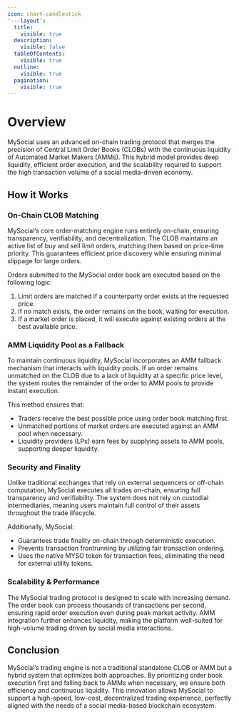```yaml
---
icon: chart-candlestick
'---layout':
  title:
    visible: true
  description:
    visible: false
  tableOfContents:
    visible: true
  outline:
    visible: true
  pagination:
    visible: true
---
```


# Overview

MySocial uses an advanced on-chain trading protocol that merges the precision of Central Limit Order Books (CLOBs) with the continuous liquidity of Automated Market Makers (AMMs). This hybrid model provides deep liquidity, efficient order execution, and the scalability required to support the high transaction volume of a social media-driven economy.

## How it Works

### On-Chain CLOB Matching

MySocial’s core order-matching engine runs entirely on-chain, ensuring transparency, verifiability, and decentralization. The CLOB maintains an active list of buy and sell limit orders, matching them based on price-time priority. This guarantees efficient price discovery while ensuring minimal slippage for large orders.

Orders submitted to the MySocial order book are executed based on the following logic:

1. Limit orders are matched if a counterparty order exists at the requested price.
2. If no match exists, the order remains on the book, waiting for execution.
3. If a market order is placed, it will execute against existing orders at the best available price.

### AMM Liquidity Pool as a Fallback

To maintain continuous liquidity, MySocial incorporates an AMM fallback mechanism that interacts with liquidity pools. If an order remains unmatched on the CLOB due to a lack of liquidity at a specific price level, the system routes the remainder of the order to AMM pools to provide instant execution.

This method ensures that:

* Traders receive the best possible price using order book matching first.
* Unmatched portions of market orders are executed against an AMM pool when necessary.
* Liquidity providers (LPs) earn fees by supplying assets to AMM pools, supporting deeper liquidity.

### Security and Finality

Unlike traditional exchanges that rely on external sequencers or off-chain computation, MySocial executes all trades on-chain, ensuring full transparency and verifiability. The system does not rely on custodial intermediaries, meaning users maintain full control of their assets throughout the trade lifecycle.

Additionally, MySocial:

* Guarantees trade finality on-chain through deterministic execution.
* Prevents transaction frontrunning by utilizing fair transaction ordering.
* Uses the native MYSO token for transaction fees, eliminating the need for external utility tokens.

### Scalability & Performance

The MySocial trading protocol is designed to scale with increasing demand. The order book can process thousands of transactions per second, ensuring rapid order execution even during peak market activity. AMM integration further enhances liquidity, making the platform well-suited for high-volume trading driven by social media interactions.

## Conclusion

MySocial’s trading engine is not a traditional standalone CLOB or AMM but a hybrid system that optimizes both approaches. By prioritizing order book execution first and falling back to AMMs when necessary, we ensure both efficiency and continuous liquidity. This innovation allows MySocial to support a high-speed, low-cost, decentralized trading experience, perfectly aligned with the needs of a social media-based blockchain ecosystem.
